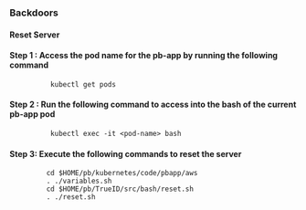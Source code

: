 ### Backdoors

#### Reset Server

#### Step 1 : Access the pod name for the pb-app by running the following command
              kubectl get pods

#### Step 2 : Run the following command to access into the bash of the current pb-app pod
              kubectl exec -it <pod-name> bash

#### Step 3: Execute the following commands to reset the server
             cd $HOME/pb/kubernetes/code/pbapp/aws
             . ./variables.sh
             cd $HOME/pb/TrueID/src/bash/reset.sh
             . ./reset.sh